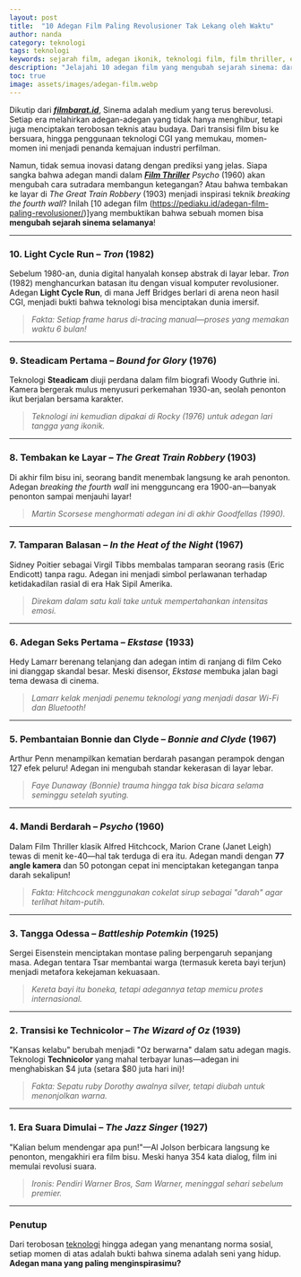 ```yaml
---
layout: post
title:  "10 Adegan Film Paling Revolusioner Tak Lekang oleh Waktu"
author: nanda
category: teknologi
tags: teknologi
keywords: sejarah film, adegan ikonik, teknologi film, film thriller, efek visual, inovasi sinema
description: "Jelajahi 10 adegan film yang mengubah sejarah sinema: dari inovasi CGI pertama, teknik kamera revolusioner, hingga adegan berani yang mendobrak norma sosial"
toc: true
image: assets/images/adegan-film.webp
---
```


Dikutip dari ***[filmbarat.id](https://filmbarat.id)***, Sinema adalah medium yang terus berevolusi. Setiap era melahirkan adegan-adegan yang tidak hanya menghibur, tetapi juga menciptakan terobosan teknis atau budaya. Dari transisi film bisu ke bersuara, hingga penggunaan teknologi CGI yang memukau, momen-momen ini menjadi penanda kemajuan industri perfilman.  

Namun, tidak semua inovasi datang dengan prediksi yang jelas. Siapa sangka bahwa adegan mandi dalam ***[Film Thriller](https://filmbarat.id/rekomendasi-film/daftar-film-thriller-penuh-misteri-yang-bikin-tegang/)*** *Psycho* (1960) akan mengubah cara sutradara membangun ketegangan? Atau bahwa tembakan ke layar di *The Great Train Robbery* (1903) menjadi inspirasi teknik *breaking the fourth wall*? Inilah [10 adegan  film (https://pediaku.id/adegan-film-paling-revolusioner/)]yang membuktikan bahwa sebuah momen bisa **mengubah sejarah sinema selamanya**!

---

### 10. **Light Cycle Run – *Tron* (1982)**  
Sebelum 1980-an, dunia digital hanyalah konsep abstrak di layar lebar. *Tron* (1982) menghancurkan batasan itu dengan visual komputer revolusioner. Adegan **Light Cycle Run**, di mana Jeff Bridges berlari di arena neon hasil CGI, menjadi bukti bahwa teknologi bisa menciptakan dunia imersif.  
>*Fakta: Setiap frame harus di-tracing manual—proses yang memakan waktu 6 bulan!*  

---

### 9. **Steadicam Pertama – *Bound for Glory* (1976)**  
Teknologi **Steadicam** diuji perdana dalam film biografi Woody Guthrie ini. Kamera bergerak mulus menyusuri perkemahan 1930-an, seolah penonton ikut berjalan bersama karakter.  
>*Teknologi ini kemudian dipakai di *Rocky* (1976) untuk adegan lari tangga yang ikonik.*  

---

### 8. **Tembakan ke Layar – *The Great Train Robbery* (1903)**  
Di akhir film bisu ini, seorang bandit menembak langsung ke arah penonton. Adegan *breaking the fourth wall* ini mengguncang era 1900-an—banyak penonton sampai menjauhi layar!  
>*Martin Scorsese menghormati adegan ini di akhir *Goodfellas* (1990).*  

---

### 7. **Tamparan Balasan – *In the Heat of the Night* (1967)**  
Sidney Poitier sebagai Virgil Tibbs membalas tamparan seorang rasis (Eric Endicott) tanpa ragu. Adegan ini menjadi simbol perlawanan terhadap ketidakadilan rasial di era Hak Sipil Amerika. 
>*Direkam dalam satu kali take untuk mempertahankan intensitas emosi.*  

---

### 6. **Adegan Seks Pertama – *Ekstase* (1933)**  
Hedy Lamarr berenang telanjang dan adegan intim di ranjang di film Ceko ini dianggap skandal besar. Meski disensor, *Ekstase* membuka jalan bagi tema dewasa di cinema.  
> *Lamarr kelak menjadi penemu teknologi yang menjadi dasar Wi-Fi dan Bluetooth!*  

---

### 5. **Pembantaian Bonnie dan Clyde – *Bonnie and Clyde* (1967)**  
Arthur Penn menampilkan kematian berdarah pasangan perampok dengan 127 efek peluru! Adegan ini mengubah standar kekerasan di layar lebar.  
>*Faye Dunaway (Bonnie) trauma hingga tak bisa bicara selama seminggu setelah syuting.*  

---

### 4. **Mandi Berdarah – *Psycho* (1960)**  
Dalam Film Thriller klasik Alfred Hitchcock, Marion Crane (Janet Leigh) tewas di menit ke-40—hal tak terduga di era itu. Adegan mandi dengan **77 angle kamera** dan 50 potongan cepat ini menciptakan ketegangan tanpa darah sekalipun!  
>*Fakta: Hitchcock menggunakan cokelat sirup sebagai "darah" agar terlihat hitam-putih.*  

---

### 3. **Tangga Odessa – *Battleship Potemkin* (1925)**  
Sergei Eisenstein menciptakan montase paling berpengaruh sepanjang masa. Adegan tentara Tsar membantai warga (termasuk kereta bayi terjun) menjadi metafora kekejaman kekuasaan.  
>*Kereta bayi itu boneka, tetapi adegannya tetap memicu protes internasional.*  

---

### 2. **Transisi ke Technicolor – *The Wizard of Oz* (1939)**  
"Kansas kelabu" berubah menjadi "Oz berwarna" dalam satu adegan magis. Teknologi **Technicolor** yang mahal terbayar lunas—adegan ini menghabiskan $4 juta (setara $80 juta hari ini)!  
>*Fakta: Sepatu ruby Dorothy awalnya silver, tetapi diubah untuk menonjolkan warna.*  

---

### 1. **Era Suara Dimulai – *The Jazz Singer* (1927)**  
"Kalian belum mendengar apa pun!"—Al Jolson berbicara langsung ke penonton, mengakhiri era film bisu. Meski hanya 354 kata dialog, film ini memulai revolusi suara.  
> *Ironis: Pendiri Warner Bros, Sam Warner, meninggal sehari sebelum premier.*  

---

### **Penutup**  
Dari terobosan [teknologi](https://pediaku.id/teknologi-perang-dunia-2/) hingga adegan yang menantang norma sosial, setiap momen di atas adalah bukti bahwa sinema adalah seni yang hidup. **Adegan mana yang paling menginspirasimu?**   


